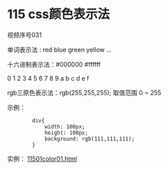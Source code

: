 # 115 css颜色表示法

视频序号031



单词表示法 : red blue green yellow ...

十六进制表示法：#000000   #ffffff

0 1 2 3 4 5 6 7 8 9 a b c d e f

rgb三原色表示法：rgb(255,255,255); 取值范围 0 ~ 255

示例：

```
        div{
            width: 100px;
            height: 100px;
            background: rgb(111,111,111);
        }
```

实例： [11501color01.html](11501color01.html) 